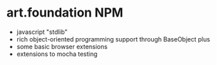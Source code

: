 # art.foundation NPM

* javascript "stdlib"
* rich object-oriented programming support through BaseObject plus
* some basic browser extensions
* extensions to mocha testing
